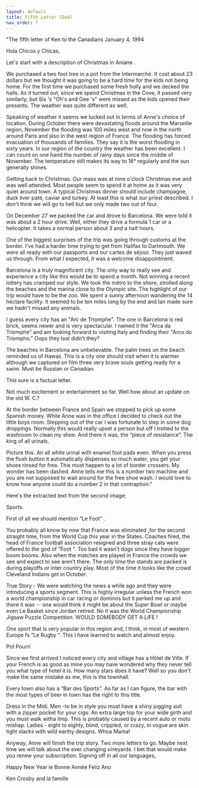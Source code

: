 ```yaml
---
layout: default
title: Fifth Letter (Dad)
nav_order: 7
---
```


"The fifth letter of Ken to the Canadians
January 4, 1994

Hola Chicos y Chicas,

Let's start with a description of Christmas in Aniane .

We purchased a two foot tree in a pot from the Intermarché. It cost about 23 dollars but
we thought it was going to be a hard time for the kids not being home. For the first time we
purchased some fresh holly and we decked the halls. As it turned out, since we spend Christmas in
the Cove, it passed very similarly; but Sis 's "Oh's and Gee 's" were missed as the kids opened their
presents. The weather was quite different as well.

Speaking of weather it seems we lucked out in terms of Anne's choice of location. During
October there were devastating floods around the Marseille region, November the flooding was
100 miles west and now in the north around Paris and also in the west region of France. The
flooding has forced evacuation of thousands of families. They say it is the worst flooding in sixty
years. In our region of the country the weather has been excellent. I can count on one hand the
number of rainy days since the middle of November. The temperature still makes its way to 16°
regularly and the sun generally shines.

Getting back to Christmas. Our mass was at nine o'clock Christmas eve and was well
attended. Most people seem to spend it at home as it was very quiet around town. A typical
Christmas dinner should include champagne, duck liver paté, caviar and turkey. At least this is
what our priest described. I don't think we will go to hell but we only made two out of four.

On December 27 we packed the car and drove to Barcelona. We were told it was about a 2
hour drive. Well, either they drive a formula 1 car or a helicopter. It takes a normal person
about 3 and a half hours.

One of the biggest surprises of the trip was going through customs at the border. I've had a
harder time trying to get from Halifax to Dartmouth. We were all ready with our passports and
our cartes de séjour. They just waved us through. From what I expected, it was a welcome
disappointment.

Barcelona is a truly magnificent city. The only way to really see and experience a city
like this would be to spend a month. Not winning a recent lottery has cramped our style. We took
the métro to the shore, strolled along the beaches and the marina close to the Olympic site. The
highlight of our trip would have to be the zoo. We spent a sunny afternoon wandering the 14
hectare facility. It seemed to be ten miles long by the end and Ian made sure we hadn't missed any
animals.

I guess every city has an "Arc de Triomphe". The one in Barcelona is red brick, seems
newer and is very spectacular. I named it the "Arca da Triomphe" and am looking forward to
visiting Italy and finding their "Arco do Triompho." Oops they lost didn’t they?

The beaches in Barcelona are unbelievable. The palm trees on the beach reminded us of
Hawaii. This is a city one should visit when it is warmer although we captured on film three very
brave souls getting ready for a swim. Must be Russian or Canadian.

This sure is a factual letter.

Not much excitement or entertainment so far. Well how about an update on the old W. C.?

At the border between France and Spain we stopped to pick up some Spanish money. While
Anne was in the office I decided to check out the little boys room. Stepping out of the car I was
fortunate to step in some dog droppings. Normally this would really upset a person but off I
trotted to the washroom to clean my shoe. And there it was, the “piece of resistance”. The king of
all urinals.

Picture this. An all white urinal with enamel foot pads even. When you press the flush
button it automatically dispenses so much water, you get your shoes rinsed for free. This must
happen to a lot of border crossers. My wonder has been dashed. Anne tells me this is a number two
machine and you are not supposed to wait around for the free shoe wash. I would love to know how
anyone could do a number 2 in that contraption."


Here's the extracted text from the second image:

Sports.

First of all we should mention “Le Foot” .

You probably all know by now that France was eliminated ,for the second straight time,
from the World Cup this year in the States. Coaches fired, the head of France football association
resigned and three stray cats were offered to the god of “Foot ". Too bad it wasn’t dogs since they
have bigger boom booms. Also when the matches are played in France the crowds we see and expect
to see aren’t there. The only time the stands are packed is during playoffs or inter country play.
Most of the time it looks like the crowd Cleveland Indians get in October.

True Story - We were watching the news a while ago and they were introducing a sports
segment. This is highly irregular unless the French won a world championship in car racing or
dominos but it perked me up and there it was -- one would think it might be about the Super Bowl
or maybe even Le Basket since Jordan retired. No it was the World Championship Jigsaw Puzzle
Competition. WOULD SOMEBODY GET A LIFE !

One sport that is very popular in this region and, I think, in most of western Europe fs “Le
Rugby “. This I have learned to watch and almost enjoy.

Pot Pourri

Since we first arrived I noticed every city and village has a Hôtel de Ville. If your French
is as good as mine you may have wondered why they never tell you what type of hotel it is. How
many stars does it have? Well so you don't make the same mistake as me, this is the townhall.

Every town also has a “Bar des Sports". As far as I can figure, the bar with the most types
of beer in town has the right to this title.

Dress in the Midi. Men -to be in style you must have a shiny jogging suit with a zipper
pocket for your cigs. An extra large top for your wide girth and you must walk witha limp. This
is probably caused by a recent auto or moto mishap. Ladies - eight to eighty, blind, crippled, or
crazy, in vogue are skin tight slacks with wild earthy designs. Whoa Mama!

Anyway, Anne will finish the trip story. Two more letters to go. Maybe next time we will
talk about the ever changing vineyards. I bet that would make you renew your subscription.
Signing off in all our languages,

Happy New Year ie
Bonne Année
Feliz Ano

Ken Crosby and la famille

